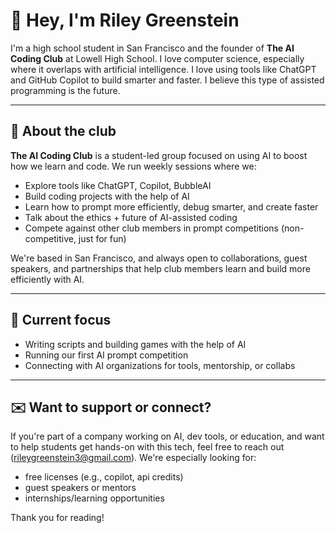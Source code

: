 # 👋 Hey, I'm Riley Greenstein

I'm a high school student in San Francisco and the founder of **The AI Coding Club** at Lowell High School. I love computer science, especially where it overlaps with artificial intelligence. I love using tools like ChatGPT and GitHub Copilot to build smarter and faster. I believe this type of assisted programming is the future.

---

## 🤖 About the club

**The AI Coding Club** is a student-led group focused on using AI to boost how we learn and code. We run weekly sessions where we:

- Explore tools like ChatGPT, Copilot, BubbleAI
- Build coding projects with the help of AI  
- Learn how to prompt more efficiently, debug smarter, and create faster  
- Talk about the ethics + future of AI-assisted coding
- Compete against other club members in prompt competitions (non-competitive, just for fun)

We're based in San Francisco, and always open to collaborations, guest speakers, and partnerships that help club members learn and build more efficiently with AI.

---

## 🧠 Current focus

- Writing scripts and building games with the help of AI
- Running our first AI prompt competition
- Connecting with AI organizations for tools, mentorship, or collabs  

---

## ✉️ Want to support or connect?

If you're part of a company working on AI, dev tools, or education, and want to help students get hands-on with this tech, feel free to reach out (rileygreenstein3@gmail.com). We're especially looking for:

- free licenses (e.g., copilot, api credits)
- guest speakers or mentors
- internships/learning opportunities

Thank you for reading!

